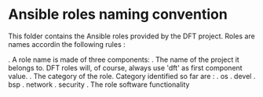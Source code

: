 Ansible roles naming convention
===============================

This folder contains the Ansible roles provided by the DFT project. Roles are names accordin the following rules :

. A role name is made of three components:
  . The name of the project it belongs to. DFT roles will, of course, always use 'dft' as first component value.
  . The category of the role. Category identified so far are :
    . os
    . devel
    . bsp
    . network
    . security
  . The role software functionality

